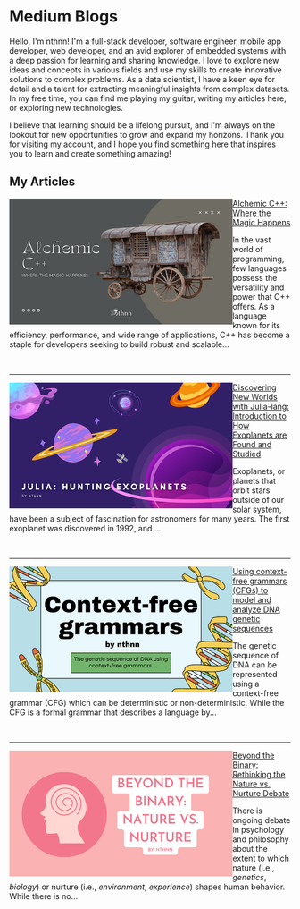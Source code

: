 # Medium Blogs

Hello, I'm nthnn! I'm a full-stack developer, software engineer, mobile app developer, web developer, and an avid explorer of embedded systems with a deep passion for learning and sharing knowledge. I love to explore new ideas and concepts in various fields and use my skills to create innovative solutions to complex problems. As a data scientist, I have a keen eye for detail and a talent for extracting meaningful insights from complex datasets. In my free time, you can find me playing my guitar, writing my articles here, or exploring new technologies.

I believe that learning should be a lifelong pursuit, and I'm always on the lookout for new opportunities to grow and expand my horizons. Thank you for visiting my account, and I hope you find something here that inspires you to learn and create something amazing!

## My Articles

<img src="assets/4/1.png" align="left" width="400" />

[Alchemic C++: Where the Magic Happens](article-4.md)

In the vast world of programming, few languages possess the versatility and power that C++ offers. As a language known for its efficiency, performance, and wide range of applications, C++ has become a staple for developers seeking to build robust and scalable...

<br/>

---

<img src="assets/3/1.png" align="left" width="400" />

[Discovering New Worlds with Julia-lang: Introduction to How Exoplanets are Found and Studied](article-3.md)

Exoplanets, or planets that orbit stars outside of our solar system, have been a subject of fascination for astronomers for many years. The first exoplanet was discovered in 1992, and ...

<br/>

---

<img src="assets/2/1.png" align="left" width="400" />

[Using context-free grammars (CFGs) to model and analyze DNA genetic sequences](article-2.md)

The genetic sequence of DNA can be represented using a context-free grammar (CFG) which can be deterministic or non-deterministic. While the CFG is a formal grammar that describes a language by...

<br/>

---

<img src="assets/1/1.png" align="left" width="400" />

[Beyond the Binary: Rethinking the Nature vs. Nurture Debate](article-1.md)

There is ongoing debate in psychology and philosophy about the extent to which nature (i.e., _genetics_, _biology_) or nurture (i.e., _environment_, _experience_) shapes human behavior. While there is no...

<br/>
